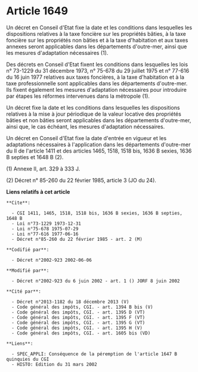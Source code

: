 # Article 1649

Un décret en Conseil d'Etat fixe la date et les conditions dans lesquelles les dispositions relatives à la taxe foncière sur
les propriétés bâties, à la taxe foncière sur les propriétés non bâties et à la taxe d'habitation et aux taxes annexes seront
applicables dans les départements d'outre-mer, ainsi que les mesures d'adaptation nécessaires (1).

Des décrets en Conseil d'Etat fixent les conditions dans lesquelles les lois n° 73-1229 du 31 décembre 1973, n° 75-678 du 29
juillet 1975 et n° 77-616 du 16 juin 1977 relatives aux taxes foncières, à la taxe d'habitation et à la taxe professionnelle
sont applicables dans les départements d'outre-mer. Ils fixent également les mesures d'adaptation nécessaires pour introduire
par étapes les réformes intervenues dans la métropole (1).

Un décret fixe la date et les conditions dans lesquelles les dispositions relatives à la mise à jour périodique de la valeur
locative des propriétés bâties et non bâties seront applicables dans les départements d'outre-mer, ainsi que, le cas échéant,
les mesures d'adaptation nécessaires.

Un décret en Conseil d'Etat fixe la date d'entrée en vigueur et les adaptations nécessaires à l'application dans les
départements d'outre-mer du II de l'article 1411 et des articles 1465, 1518, 1518 bis, 1636 B sexies, 1636 B septies et 1648
B (2).

(1) Annexe II, art. 329 à 333 J.

(2) Décret n° 85-260 du 22 février 1985, article 3 (JO du 24).

**Liens relatifs à cet article**

	**Cite**:

	  - CGI 1411, 1465, 1518, 1518 bis, 1636 B sexies, 1636 B septies, 1648 B
	  - Loi n°73-1229 1973-12-31
	  - Loi n°75-678 1975-07-29
	  - Loi n°77-616 1977-06-16
	  - Décret n°85-260 du 22 février 1985 - art. 2 (M)

	**Codifié par**:

	  - Décret n°2002-923 2002-06-06

	**Modifié par**:

	  - Décret n°2002-923 du 6 juin 2002 - art. 1 () JORF 8 juin 2002

	**Cité par**:

	  - Décret n°2013-1182 du 18 décembre 2013 (V)
	  - Code général des impôts, CGI. - art. 1394 B bis (V)
	  - Code général des impôts, CGI. - art. 1395 D (VT)
	  - Code général des impôts, CGI. - art. 1395 F (VT)
	  - Code général des impôts, CGI. - art. 1395 G (VT)
	  - Code général des impôts, CGI. - art. 1395 H (V)
	  - Code général des impôts, CGI. - art. 1605 bis (VD)

	**Liens**:

	  - SPEC_APPLI: Conséquence de la péremption de l'article 1647 B quinquies du CGI
	  - HISTO: Edition du 31 mars 2002

